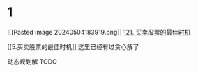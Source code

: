 # 1
![[Pasted image 20240504183919.png]]
[121. 买卖股票的最佳时机](https://leetcode.cn/problems/best-time-to-buy-and-sell-stock/)

[[5.买卖股票的最佳时机]]
这里已经有过贪心解了

动态规划解 TODO
